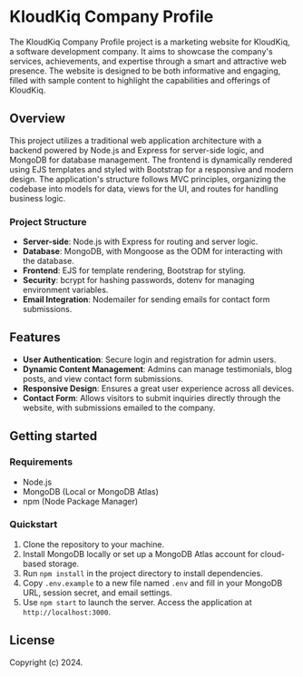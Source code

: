 # KloudKiq Company Profile

The KloudKiq Company Profile project is a marketing website for KloudKiq, a software development company. It aims to showcase the company's services, achievements, and expertise through a smart and attractive web presence. The website is designed to be both informative and engaging, filled with sample content to highlight the capabilities and offerings of KloudKiq.

## Overview

This project utilizes a traditional web application architecture with a backend powered by Node.js and Express for server-side logic, and MongoDB for database management. The frontend is dynamically rendered using EJS templates and styled with Bootstrap for a responsive and modern design. The application's structure follows MVC principles, organizing the codebase into models for data, views for the UI, and routes for handling business logic.

### Project Structure

- **Server-side**: Node.js with Express for routing and server logic.
- **Database**: MongoDB, with Mongoose as the ODM for interacting with the database.
- **Frontend**: EJS for template rendering, Bootstrap for styling.
- **Security**: bcrypt for hashing passwords, dotenv for managing environment variables.
- **Email Integration**: Nodemailer for sending emails for contact form submissions.

## Features

- **User Authentication**: Secure login and registration for admin users.
- **Dynamic Content Management**: Admins can manage testimonials, blog posts, and view contact form submissions.
- **Responsive Design**: Ensures a great user experience across all devices.
- **Contact Form**: Allows visitors to submit inquiries directly through the website, with submissions emailed to the company.

## Getting started

### Requirements

- Node.js
- MongoDB (Local or MongoDB Atlas)
- npm (Node Package Manager)

### Quickstart

1. Clone the repository to your machine.
2. Install MongoDB locally or set up a MongoDB Atlas account for cloud-based storage.
3. Run `npm install` in the project directory to install dependencies.
4. Copy `.env.example` to a new file named `.env` and fill in your MongoDB URL, session secret, and email settings.
5. Use `npm start` to launch the server. Access the application at `http://localhost:3000`.

## License

Copyright (c) 2024.